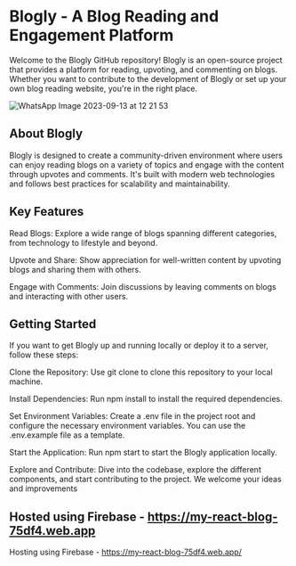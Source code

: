 # Blogly - A Blog Reading and Engagement Platform
Welcome to the Blogly GitHub repository! Blogly is an open-source project that provides a platform for reading, upvoting, and commenting on blogs. Whether you want to contribute to the development of Blogly or set up your own blog reading website, you're in the right place.

![WhatsApp Image 2023-09-13 at 12 21 53](https://github.com/Seema25dhami/Blog_Site/assets/85451750/ff464c25-5555-4420-91d9-99f3a04f2806)

## About Blogly
Blogly is designed to create a community-driven environment where users can enjoy reading blogs on a variety of topics and engage with the content through upvotes and comments. It's built with modern web technologies and follows best practices for scalability and maintainability.


## Key Features
Read Blogs: Explore a wide range of blogs spanning different categories, from technology to lifestyle and beyond.

Upvote and Share: Show appreciation for well-written content by upvoting blogs and sharing them with others.

Engage with Comments: Join discussions by leaving comments on blogs and interacting with other users.

## Getting Started
If you want to get Blogly up and running locally or deploy it to a server, follow these steps:

Clone the Repository: Use git clone to clone this repository to your local machine.

Install Dependencies: Run npm install to install the required dependencies.

Set Environment Variables: Create a .env file in the project root and configure the necessary environment variables. You can use the .env.example file as a template.

Start the Application: Run npm start to start the Blogly application locally.

Explore and Contribute: Dive into the codebase, explore the different components, and start contributing to the project. We welcome your ideas and improvements

## Hosted using Firebase - https://my-react-blog-75df4.web.app




Hosting using Firebase - https://my-react-blog-75df4.web.app/
 
 
